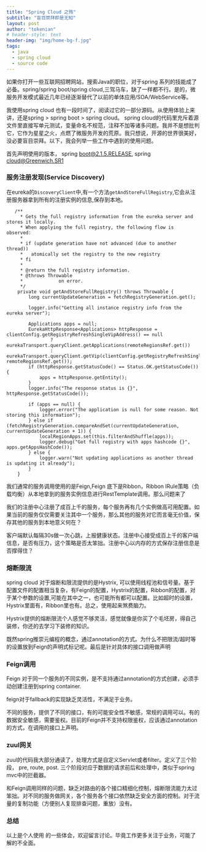 ```yaml
---
title: "Spring Cloud 之殇"
subtitle: "盲目崇拜即是无知"
layout: post
author: "tokenian"
# header-style: text
header-img: "img/home-bg-f.jpg"
tags:
  - java
  - spring cloud
  - source code
---
```


如果你打开一些互联网招聘网站，搜索Java的职位，对于spring 系列的技能成了必备。spring/spring boot/spring cloud,三驾马车，缺了一样都不行。是的，微服务开发模式最近几年已经逐渐替代了以前的单体应用/SOA/WebService等。

我使用spring cloud 也有一段时间了，阅读过它的一部分源码。从使用体验上来讲，还是spring > spring boot > spring cloud。 spring cloud的代码里充斥着源文件里直接写单元测试，变量命名不规范，注释不加等诸多问题。我并不是想批判它，它作为星星之火，点燃了微服务开发的荒原。我只想说，开源的世界很美好，没必要盲目崇拜。以下，我会列举一些工作中遇到的使用问题。

首先声明使用的版本， spring boot@2.1.5.RELEASE, spring cloud@Greenwich.SR1

### 服务注册发现(Service Discovery)
在eureka的`DiscoveryClient`中,有一个方法`getAndStoreFullRegistry`,它会从注册服务器拿到所有的注册实例的信息,保存到本地。
```
   /**
     * Gets the full registry information from the eureka server and stores it locally.
     * When applying the full registry, the following flow is observed:
     *
     * if (update generation have not advanced (due to another thread))
     *   atomically set the registry to the new registry
     * fi
     *
     * @return the full registry information.
     * @throws Throwable
     *             on error.
     */
    private void getAndStoreFullRegistry() throws Throwable {
        long currentUpdateGeneration = fetchRegistryGeneration.get();

        logger.info("Getting all instance registry info from the eureka server");

        Applications apps = null;
        EurekaHttpResponse<Applications> httpResponse = clientConfig.getRegistryRefreshSingleVipAddress() == null
                ? eurekaTransport.queryClient.getApplications(remoteRegionsRef.get())
                : eurekaTransport.queryClient.getVip(clientConfig.getRegistryRefreshSingleVipAddress(), remoteRegionsRef.get());
        if (httpResponse.getStatusCode() == Status.OK.getStatusCode()) {
            apps = httpResponse.getEntity();
        }
        logger.info("The response status is {}", httpResponse.getStatusCode());

        if (apps == null) {
            logger.error("The application is null for some reason. Not storing this information");
        } else if (fetchRegistryGeneration.compareAndSet(currentUpdateGeneration, currentUpdateGeneration + 1)) {
            localRegionApps.set(this.filterAndShuffle(apps));
            logger.debug("Got full registry with apps hashcode {}", apps.getAppsHashCode());
        } else {
            logger.warn("Not updating applications as another thread is updating it already");
        }
    }
```
我们通常的服务调用使用的是Feign,Feign 底下是Ribbon，Ribbon IRule策略（负载均衡）从本地拿到的服务实例信息进行RestTemplate调用。那么问题来了

我们的注册中心注册了成百上千的服务，每个服务再有几个实例做高可用配置。如果当前的服务仅仅需要关注其中一个服务，那么其他的服务对它而言毫无价值，保存其他的服务到本地意义何在？

客户端默认每隔30s做一次心跳，上报健康状态。注册中心接受成百上千的客户端信息，是否有压力，这个策略是否太笨拙。注册中心以内存的方式保存注册信息是否撑得住？

### 熔断限流

spring cloud 对于熔断和限流提供的是Hystrix, 可以使用线程池和信号量。基于配置文件的配置相当复杂，有Feign的配置，Hystrix的配置，Ribbon的配置，对于某个参数的设置,可能在其中之一，也可能所有都可以配置。比如超时的设置，Hystrix里面有，Ribbon里也有。总之，使用起来煞费脑力。

Hystrix提供的熔断限流个人感觉不够灵活，感觉就像是你买了个毛坯房，得自己装修，你还的去学习下装修的知识。

既然spring推崇元编程的概念，通过annotation的方式。为什么不把限流/超时等的设置放到Feign的声明式标记呢。最后是针对具体的接口调用做声明

### Feign调用
Feign 对于同一个服务的不同实例，是不支持通过annotation的方式创建，必须手动创建注册到spring container.

feign对于fallback的实现缺乏灵活性，不满足于业务。

不同的服务，提供了不同的接口，有的可能安全性不敏感，常规的调用可以。有的数据安全敏感，需要鉴权。目前的Feign并不支持权限鉴权，应该通过annotation的方式，在调用的接口上声明。

### zuul网关
zuul的代码我大部分通读了，处理方式是自定义Servlet或者filter。定义了三个阶段， pre, route, post. 三个阶段对应于数据的请求前后和处理中，类似于spring mvc中的拦截器。

和Feign调用同样的问题，缺乏对路由的各个接口精细化控制，熔断限流能力太过笨拙。对不同的服务做网关，各个服务各个接口依然缺乏安全方面的控制。对于流量的复制功能（方便别人复现排查问题，重放）没有。

### 总结
以上是个人使用 的一些体会，欢迎留言讨论。毕竟工作更多关注于业务，可能了解的不全面。
